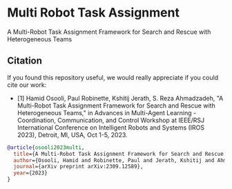 # Multi Robot Task Assignment
A Multi-Robot Task Assignment Framework for Search and Rescue with Heterogeneous Teams

## Citation

If you found this repository useful, we would really appreciate if you could cite our work:

- [1] Hamid Osooli, Paul Robinette, Kshitij Jerath, S. Reza Ahmadzadeh, "A Multi-Robot Task Assignment Framework for Search and Rescue with Heterogeneous Teams," in Advances in Multi-Agent Learning - Coordination, Communication, and Control Workshop at IEEE/RSJ International Conference on Intelligent Robots and Systems (IROS 2023), Detroit, MI, USA, Oct 1-5, 2023.

```bibtex
@article{osooli2023multi,
  title={A Multi-Robot Task Assignment Framework for Search and Rescue with Heterogeneous Teams},
  author={Osooli, Hamid and Robinette, Paul and Jerath, Kshitij and Ahmadzadeh, S Reza},
  journal={arXiv preprint arXiv:2309.12589},
  year={2023}
}

```
